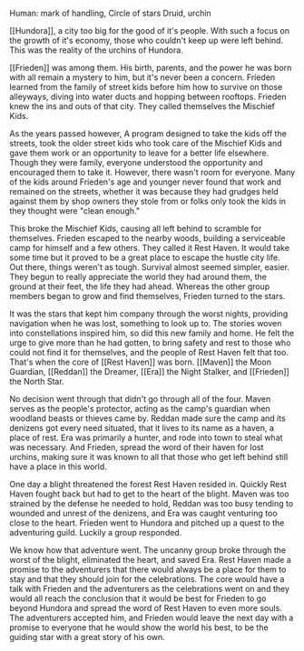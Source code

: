 Human: mark of handling, Circle of stars Druid, urchin

[[Hundora]], a city too big for the good of it's people. With such a focus on the growth of it's economy, those who couldn't keep up were left behind. This was the reality of the urchins of Hundora. 

[[Frieden]] was among them. His birth, parents, and the power he was born with all remain a mystery to him, but it's never been a concern. Frieden learned from the family of street kids before him how to survive on those alleyways, diving into water ducts and hopping between rooftops. Frieden knew the ins and outs of that city. They called themselves the Mischief Kids. 

As the years passed however, A program designed to take the kids off the streets, took the older street kids who took care of the Mischief Kids and gave them work or an opportunity to leave for a better life elsewhere. Though they were family, everyone understood the opportunity and encouraged them to take it. However, there wasn't room for everyone. Many of the kids around Frieden's age and younger never found that work and remained on the streets, whether it was because they had grudges held against them by shop owners they stole from or folks only took the kids in they thought were "clean enough."

This broke the Mischief Kids, causing all left behind to scramble for themselves. Frieden escaped to the nearby woods, building a serviceable camp for himself and a few others. They called it Rest Haven. It would take some time but it proved to be a great place to escape the hustle city life. Out there, things weren't as tough. Survival almost seemed simpler, easier. They begun to really appreciate the world they had around them, the ground at their feet, the life they had ahead. Whereas the other group members began to grow and find themselves, Frieden turned to the stars.

It was the stars that kept him company through the worst nights, providing navigation when he was lost, something to look up to. The stories woven into constellations inspired him, so did this new family and home. He felt the urge to give more than he had gotten, to bring safety and rest to those who could not find it for themselves, and the people of Rest Haven felt that too. That's when the core of [[Rest Haven]] was born. [[Maven]] the Moon Guardian, [[Reddan]] the Dreamer, [[Era]] the Night Stalker, and [[Frieden]] the North Star.

No decision went through that didn't go through all of the four. Maven serves as the people's protector, acting as the camp's guardian when woodland beasts or thieves came by. Reddan made sure the camp and its denizens got every need situated, that it lives to its name as a haven, a place of rest. Era was primarily a hunter, and rode into town to steal what was necessary. And Frieden, spread the word of their haven for lost urchins, making sure it was known to all that those who get left behind still have a place in this world. 

One day a blight threatened the forest Rest Haven resided in. Quickly Rest Haven fought back but had to get to the heart of the blight. Maven was too strained by the defense he needed to hold, Reddan was too busy tending to wounded and unrest of the denizens, and Era was caught venturing too close to the heart. Frieden went to Hundora and pitched up a quest to the adventuring guild. Luckily a group responded. 

We know how that adventure went. The uncanny group broke through the worst of the blight, eliminated the heart, and saved Era. Rest Haven made a promise to the adventurers that there would always be a place for them to stay and that they should join for the celebrations. The core would have a talk with Frieden and the adventurers as the celebrations went on and they would all reach the conclusion that it would be best for Frieden to go beyond Hundora and spread the word of Rest Haven to even more souls. The adventurers accepted him, and Frieden would leave the next day with a promise to everyone that he would show the world his best, to be the guiding star with a great story of his own.